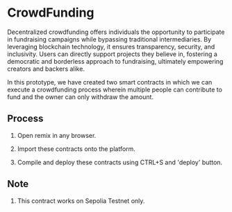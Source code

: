 
# CrowdFunding

Decentralized crowdfunding offers individuals the opportunity to participate in fundraising campaigns while bypassing traditional intermediaries. By leveraging blockchain technology, it ensures transparency, security, and inclusivity. Users can directly support projects they believe in, fostering a democratic and borderless approach to fundraising, ultimately empowering creators and backers alike.

In this prototype, we have created two smart contracts in which we can execute a crowdfunding process wherein multiple people can contribute to fund and the owner can only withdraw the amount.

## Process

1. Open remix in any browser.

2. Import these contracts onto the platform.

3. Compile and deploy these contracts using CTRL+S and 'deploy' button.

## Note

1. This contract works on Sepolia Testnet only.



